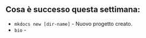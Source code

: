 


## Cosa è successo questa settimana:


* `mkdocs new [dir-name]` - Nuovo progetto creato.
* `bio` -

